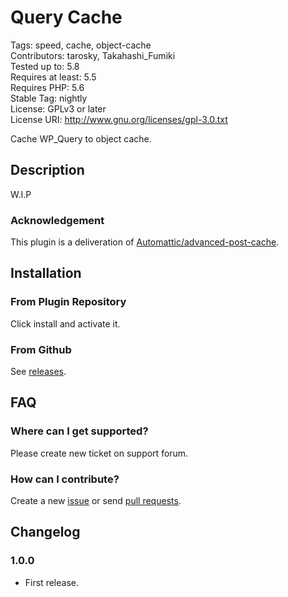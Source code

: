 # Query Cache

Tags: speed, cache, object-cache  
Contributors: tarosky, Takahashi_Fumiki  
Tested up to: 5.8  
Requires at least: 5.5  
Requires PHP: 5.6  
Stable Tag: nightly  
License: GPLv3 or later  
License URI: http://www.gnu.org/licenses/gpl-3.0.txt

Cache WP_Query to object cache.

## Description

W.I.P

### Acknowledgement

This plugin is a deliveration of [Automattic/advanced-post-cache](https://github.com/Automattic/advanced-post-cache).

## Installation

### From Plugin Repository

Click install and activate it.

### From Github

See [releases](https://github.com/tarosky/query-cache/releases).

## FAQ

### Where can I get supported?

Please create new ticket on support forum.

### How can I contribute?

Create a new [issue](https://github.com/tarosky/query-cache/issues) or send [pull requests](https://github.com/tarosky/query-cache/pulls).

## Changelog

### 1.0.0

* First release.
